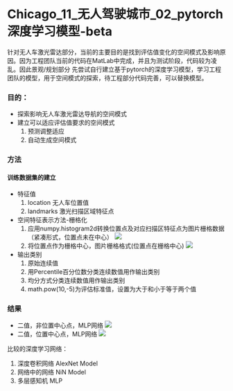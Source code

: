 # Chicago_11_无人驾驶城市_02_pytorch深度学习模型-beta
针对无人车激光雷达部分，当前的主要目的是找到评估值变化的空间模式及影响原因。因为工程团队当前的代码在MatLab中完成，并且为测试阶段，代码较为凌乱。因此景观/规划部分
先尝试自行建立基于pytorch的深度学习模型，学习工程团队的模型，用于空间模式的探索，待工程部分代码完善，可以替换模型。
### 目的：
* 探索影响无人车激光雷达导航的空间模式
* 建立可以适应评估值要求的空间模式
  1. 预测调整适应
  2. 自动生成空间模式
### 方法
#### 训练数据集的建立
* 特征值
  1. location 无人车位置值
  2. landmarks  激光扫描区域特征点
* 空间特征表示方法-栅格化
  1. 应用numpy.histogram2d转换位置点及对应扫描区特征点为图片栅格数据（紧凑形式，位置点未在中心）
  ![](https://github.com/richieBao/python-urbanPlanning/blob/master/images/41_02.jpg)
  2. 将位置点作为栅格中心，图片栅格格式(位置点在栅格中心)
  ![](https://github.com/richieBao/python-urbanPlanning/blob/master/images/41_01.jpg)
* 输出类别
  1. 原始连续值
  2. 用Percentile百分位数分类连续数值用作输出类别
  3. 均分方式分类连续数值用作输出类别
  4. math.pow(10,-5)为评估标准值，设置为大于和小于等于两个值
### 结果
* 二值，非位置中心点，MLP网络
![](https://github.com/richieBao/python-urbanPlanning/blob/master/images/41_04.jpg)
* 二值，位置中心点，MLP网络
![](https://github.com/richieBao/python-urbanPlanning/blob/master/images/41_03.jpg)

比较的深度学习网络：
  1. 深度卷积网络 AlexNet Model
  2. 网络中的网络 NiN Model
  3. 多层感知机 MLP

